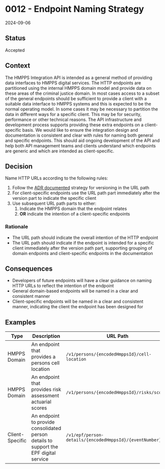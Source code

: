 # 0012 - Endpoint Naming Strategy

2024-09-06

## Status

Accepted

## Context

The HMPPS Integration API is intended as a general method of providing data interfaces to HMPPS digital services. The HTTP endpoints are partitioned using the internal HMPPS domain model and provide data on these areas of the criminal justice domain. In most cases access to a subset of the general endpoints should be sufficient to provide a client with a suitable data interface to HMPPS systems and this is expected to be the normal operating model. In some cases it may be necessary to partition the data in different ways for a specific client. This may be for security, performance or other technical reasons. The API infrastructure and development process supports providing these extra endpoints on a client-specific basis. We would like to ensure the integration design and documentation is consistent and clear with rules for naming both general and specific endpoints. This should aid ongoing development of the API and help both API management teams and clients understand which endpoints are generic and which are intended as client-specific.

## Decision

Name HTTP URLs according to the following rules:

1. Follow the [ADR documented](./0007-version-through-url-path.md) strategy for versioning in the URL path
2. For client-specific endpoints use the URL path part immediately after the version part to indicate the specific client
2. Use subsequent URL path parts to either:
   1. Indicate the HMPPS domain that the endpoint relates
   2. **OR** indicate the intention of a client-specific endpoints

### Rationale

* The URL path should indicate the overall intention of the HTTP endpoint
* The URL path should indicate if the endpoint is intended for a specific client immediately after the version path part, supporting grouping of domain endpoints and client-specific endpoints in the documentation

## Consequences

* Developers of future endpoints will have a clear guidance on naming HTTP URLs to reflect the intention of the endpoint
* General domain-based endpoints will be named in a clear and consistent manner
* Client-specific endpoints will be named in a clear and consistent manner, indicating the client the endpoint has been designed for

## Examples

| Type            | Description                                                                                     | URL Path                                         |
|-----------------|-------------------------------------------------------------------------------------------------|--------------------------------------------------|
| HMPPS Domain    | An endpoint that provides a persons cell location                                                           | `/v1/persons/{encodedHmppsId}/cell-location`      |
| HMPPS Domain    | An endpoint that provides risk assessment actuarial scores                                                           | `/v1/persons/{encodedHmppsId}/risks/scores`      |
| Client-Specific | An endpoint to provide consolidated person details to support the EPF digital service | `/v1/epf/person-details/{encodedHmppsId}/{eventNumber}` |
